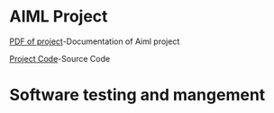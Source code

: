 # AIML Project

[PDF of project](https://github.com/TejavathChakridhar/PROJECTS_/blob/main/aimlfinal.pdf)-Documentation of Aiml project

[Project Code](https://github.com/TejavathChakridhar/PROJECTS_/blob/main/project.ipynb)-Source Code 

# Software testing and mangement
